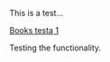 This is a test...

[Books testą 1](https://incursus.github.io/redask.github.com/books)

Testing the functionality.